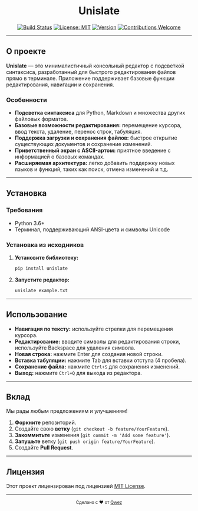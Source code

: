 <div align="center">
  <h1>Unislate</h1>
  
  [![Build Status](https://img.shields.io/badge/build-passing-brightgreen.svg)](#)
  [![License: MIT](https://img.shields.io/badge/License-MIT-yellow.svg)](#)
  [![Version](https://img.shields.io/badge/version-0.1.1-blue.svg)](#)
  [![Contributions Welcome](https://img.shields.io/badge/contributions-welcome-brightgreen.svg)](#)
</div>

---

## О проекте

**Unislate** — это минималистичный консольный редактор с подсветкой синтаксиса, разработанный для быстрого редактирования файлов прямо в терминале. Приложение поддерживает базовые функции редактирования, навигации и сохранения.

### Особенности

- **Подсветка синтаксиса** для Python, Markdown и множества других файловых форматов.
- **Базовые возможности редактирования:** перемещение курсора, ввод текста, удаление, перенос строк, табуляция.
- **Поддержка загрузки и сохранения файлов:** быстрое открытие существующих документов и сохранение изменений.
- **Приветственный экран с ASCII-артом:** приятное введение с информацией о базовых командах.
- **Расширяемая архитектура:** легко добавить поддержку новых языков и функций, таких как поиск, отмена изменений и т.д.

---

## Установка

### Требования

- Python 3.6+
- Терминал, поддерживающий ANSI-цвета и символы Unicode

### Установка из исходников

1. **Установите библиотеку:**

   ```bash
   pip install unislate
   ```

2. **Запустите редактор:**

   ```bash
   unislate example.txt
   ```

---

## Использование

- **Навигация по тексту:** используйте стрелки для перемещения курсора.
- **Редактирование:** вводите символы для редактирования строки, используйте Backspace для удаления символа.
- **Новая строка:** нажмите Enter для создания новой строки.
- **Вставка табуляции:** нажмите Tab для вставки отступа (4 пробела).
- **Сохранение файла:** нажмите `Ctrl+S` для сохранения изменений.
- **Выход:** нажмите `Ctrl+Q` для выхода из редактора.

---

## Вклад

Мы рады любым предложениям и улучшениям!

1. **Форкните** репозиторий.
2. Создайте свою **ветку** (`git checkout -b feature/YourFeature`).
3. **Закоммитьте** изменения (`git commit -m 'Add some feature'`).
4. **Запушьте** ветку (`git push origin feature/YourFeature`).
5. Создайте **Pull Request**.

---

## Лицензия

Этот проект лицензирован под лицензией [MIT License](LICENSE).

---

<div align="center">
<sub>Сделано с ♥️ от <a href="https://github.com/qwez-source">Qwez</a></sub>
</div>
